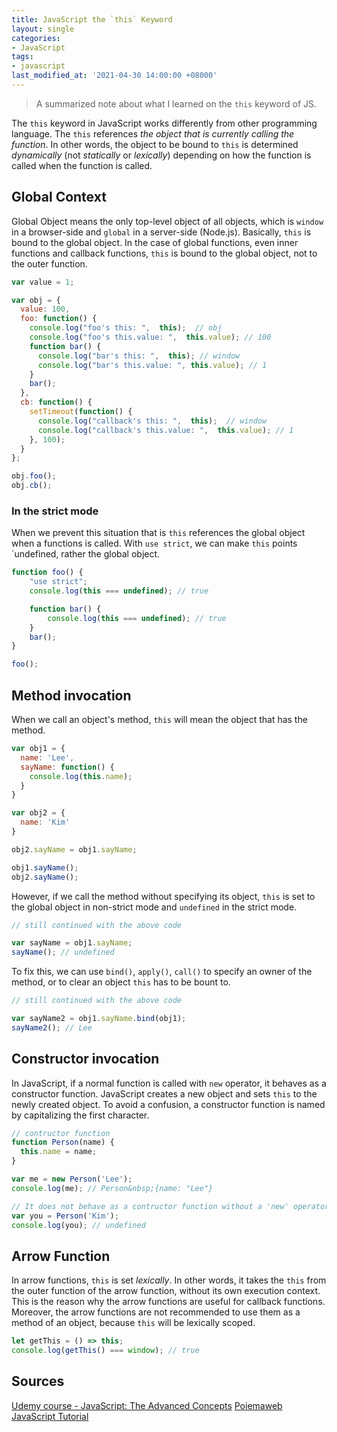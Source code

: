 ```yaml
---
title: JavaScript the `this` Keyword
layout: single
categories:
- JavaScript
tags:
- javascript
last_modified_at: '2021-04-30 14:00:00 +08000'
---
```


> A summarized note about what I learned on the `this` keyword of JS.

The `this` keyword in JavaScript works differently from other programming language. The `this` references *the object that is currently calling the function*. In other words, the object to be bound to `this` is determined *dynamically*  (not *statically* or *lexically*) depending on how the function is called when the function is called.

## Global Context
Global Object means the only top-level object of all objects, which is `window` in a browser-side and `global` in a server-side (Node.js). Basically, `this` is bound to the global object. In the case of global functions, even inner functions and callback functions, `this` is bound to the global object, not to the outer function.

```js
var value = 1;

var obj = {
  value: 100,
  foo: function() {
    console.log("foo's this: ",  this);  // obj
    console.log("foo's this.value: ",  this.value); // 100
    function bar() {
      console.log("bar's this: ",  this); // window
      console.log("bar's this.value: ", this.value); // 1
    }
    bar();
  },
  cb: function() {
    setTimeout(function() {
      console.log("callback's this: ",  this);  // window
      console.log("callback's this.value: ",  this.value); // 1
    }, 100);
  }
};

obj.foo();
obj.cb();
```

### In the strict mode
When we prevent this situation that is `this` references the global object when a functions is called. With `use strict`, we can make `this` points `undefined, rather the global object.

```js
function foo() {
    "use strict";
    console.log(this === undefined); // true

    function bar() {
        console.log(this === undefined); // true
    }
    bar();
}

foo();

```

## Method invocation
When we call an object's method, `this` will mean the object that has the method.

```js
var obj1 = {
  name: 'Lee',
  sayName: function() {
    console.log(this.name);
  }
}

var obj2 = {
  name: 'Kim'
}

obj2.sayName = obj1.sayName;

obj1.sayName();
obj2.sayName();
```

However, if we call the method without specifying its object, `this` is set to the global object in non-strict mode and `undefined` in the strict mode.

```js
// still continued with the above code

var sayName = obj1.sayName;
sayName(); // undefined
```

To fix this, we can use `bind()`, `apply()`, `call()` to specify an owner of the method, or to clear an object `this` has to be bount to.

```js
// still continued with the above code

var sayName2 = obj1.sayName.bind(obj1);
sayName2(); // Lee
```

## Constructor invocation
In JavaScript, if a normal function is called with `new` operator, it behaves as a constructor function. JavaScript creates a new object and sets `this` to the newly created object. To avoid a confusion, a constructor function is named by capitalizing the first character.

```js
// contructor function
function Person(name) {
  this.name = name;
}

var me = new Person('Lee');
console.log(me); // Person&nbsp;{name: "Lee"}

// It does not behave as a contructor function without a 'new' operator
var you = Person('Kim');
console.log(you); // undefined
```

## Arrow Function
In arrow functions, `this` is set *lexically*. In other words, it takes the `this` from the outer function of the arrow function, without its own execution context. This is the reason why the arrow functions are useful for callback functions. Moreover, the arrow functions are not recommended to use them as a method of an object, because `this` will be lexically scoped.

```js
let getThis = () => this;
console.log(getThis() === window); // true

```

## Sources
[Udemy course - JavaScript: The Advanced Concepts](https://www.udemy.com/course/advanced-javascript-concepts/)
[Poiemaweb](https://poiemaweb.com/js-this)
[JavaScript Tutorial](https://www.javascripttutorial.net/javascript-this/)
